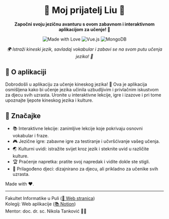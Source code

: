 

<h1 align="center">🌟 Moj prijatelj Liu 🌟</h1>

<p align="center">
  <strong> Započni svoju jezičnu avanturu s ovom zabavnom i interaktivnom aplikacijom za učenje! 🚀</strong>
</p>

<p align="center">
  <img src="https://img.shields.io/badge/made%20with-%F0%9F%92%96%20-blueviolet" alt="Made with Love">
  <img src="https://img.shields.io/badge/vue.js-%F0%9F%8C%88-brightgreen" alt="Vue.js">
  <img src="https://img.shields.io/badge/mongodb-%F0%9F%8D%83-green" alt="MongoDB">
</p>

<p align="center">
  <em>🌍 Istraži kineski jezik, savladaj vokabular i zabavi se na svom putu učenja jezika! 🎉</em>
</p>

## 📖 O aplikaciji

Dobrodošli u aplikaciju za učenje kineskog jezika! 🌈 Ova je aplikacija osmišljena kako bi učenje jezika učinila uzbudljivim i privlačnim iskustvom za djecu svih uzrasta. Uronite u interaktivne lekcije, igre i izazove i pri tome upoznajte ljepote kineskog jezika i kulture.

## 🚀 Značajke

- 📚 Interaktivne lekcije: zanimljive lekcije koje pokrivaju osnovni vokabular i fraze.
- 🎮 Jezične igre: zabavne igre za testiranje i učvršćivanje vašeg učenja.
- 🌏 Kulturni uvidi: istražite svijet kroz jezik i steknite uvid u različite kulture.
- 🏆 Praćenje napretka: pratite svoj napredak i vidite dokle ste stigli.
- 🎈 Prilagođeno djeci: dizajnirano za djecu, ali prikladno za učenike svih uzrasta.
  

Made with ❤️.

---  

Fakultet Informatike u Puli ([🏫 Web stranica](https://fipu.unipu.hr/))  
Kolegij: Web aplikacije ([📚 Notion](https://fiputreca.notion.site/fiputreca/Web-aplikacije-7ba8350d498546a78812399024edac44))  
Mentor: doc. dr. sc. Nikola Tanković 👨‍🏫  

